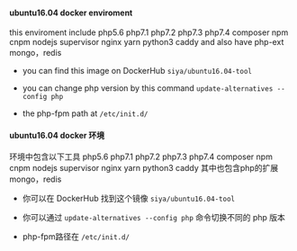 #### ubuntu16.04 docker enviroment 
this enviroment include php5.6 php7.1 php7.2 php7.3 php7.4 composer npm cnpm nodejs supervisor nginx yarn python3 caddy
and also have php-ext mongo，redis

* you can find this image on DockerHub ```siya/ubuntu16.04-tool```

* you can change php version by this command ```update-alternatives --config php```

* the php-fpm path at ```/etc/init.d/```

#### ubuntu16.04 docker 环境
环境中包含以下工具 php5.6 php7.1 php7.2 php7.3 php7.4 composer npm cnpm nodejs supervisor nginx yarn python3 caddy
其中也包含php的扩展 mongo，redis

* 你可以在 DockerHub 找到这个镜像 ```siya/ubuntu16.04-tool```

* 你可以通过 ```update-alternatives --config php``` 命令切换不同的 php 版本

* php-fpm路径在 ```/etc/init.d/```